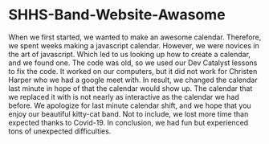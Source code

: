 # SHHS-Band-Website-Awasome
When we first started, we wanted to make an awesome calendar. Therefore, we spent weeks making a javascript calendar. However, we were novices in the art of javascript. Which led to us looking up how to create a calendar, and we found one. The code was old, so we used our Dev Catalyst lessons to fix the code. It worked on our computers, but it did not work for Christen Harper who we had a google meet with. In result, we changed the calendar last minute in hope of that the calendar would show up. The calendar that we replaced it with is not nearly as interactive as the calendar we had before. We apologize for last minute calendar shift, and we hope that you enjoy our beautiful kitty-cat band. Not to include, we lost more time than expected thanks to Covid-19. In conclusion, we had fun but experienced tons of unexpected difficulties.
